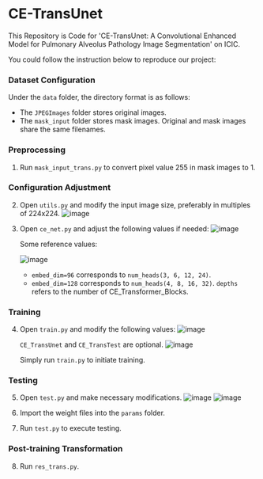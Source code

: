 # CE-TransUnet
This Repository is Code for 'CE-TransUnet: A Convolutional Enhanced Model for Pulmonary Alveolus Pathology Image Segmentation' on ICIC.

You could follow the instruction below to reproduce our project:
### Dataset Configuration
Under the `data` folder, the directory format is as follows:
- The `JPEGImages` folder stores original images.
- The `mask_input` folder stores mask images.
Original and mask images share the same filenames.

### Preprocessing
1. Run `mask_input_trans.py` to convert pixel value 255 in mask images to 1.

### Configuration Adjustment
2. Open `utils.py` and modify the input image size, preferably in multiples of 224x224.
![image](https://github.com/DemonRain7/CE-TransUnet/assets/102237492/73ddb586-5fc8-447b-b49f-032217e60f0d)


3. Open `ce_net.py` and adjust the following values if needed:
   ![image](https://github.com/DemonRain7/CE-TransUnet/assets/102237492/c78e3b36-3a34-487b-8962-09008f6a9342)

   Some reference values:
   
   ![image](https://github.com/DemonRain7/CE-TransUnet/assets/102237492/87eddbb9-059f-4524-b9eb-7e6b4aa3eff0)

   - `embed_dim=96` corresponds to `num_heads(3, 6, 12, 24)`.
   - `embed_dim=128` corresponds to `num_heads(4, 8, 16, 32)`.
   `depths` refers to the number of CE_Transformer_Blocks.

### Training
4. Open `train.py` and modify the following values:
   ![image](https://github.com/DemonRain7/CE-TransUnet/assets/102237492/172e9d15-7c47-459d-9536-5947c3e57cc4)
   
   `CE_TransUnet` and `CE_TransTest` are optional.
   ![image](https://github.com/DemonRain7/CE-TransUnet/assets/102237492/90dce3aa-1a5f-453f-b9d0-114f007d8c4b)
   
   Simply run `train.py` to initiate training.

### Testing
5. Open `test.py` and make necessary modifications.
![image](https://github.com/DemonRain7/CE-TransUnet/assets/102237492/a6ac9f4d-bb0f-4eea-b8df-263644642396)
![image](https://github.com/DemonRain7/CE-TransUnet/assets/102237492/938880f8-9443-4399-9c10-1d0bb92b7973)

7. Import the weight files into the `params` folder.

8. Run `test.py` to execute testing.

### Post-training Transformation
8. Run `res_trans.py`.
